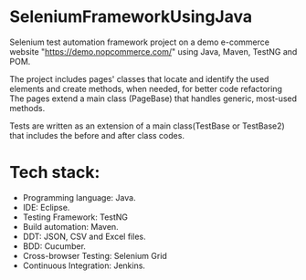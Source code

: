 # SeleniumFrameworkUsingJava

Selenium test automation framework project on a demo e-commerce website "https://demo.nopcommerce.com/" using Java, Maven, TestNG and POM.

The project includes pages' classes that locate and identify the used elements and create methods, when needed, for better code refactoring The pages extend a main class (PageBase) that handles generic, most-used methods.

Tests are written as an extension of a main class(TestBase or TestBase2) that includes the before and after class codes.

# Tech stack:
- Programming language: Java.
- IDE: Eclipse.
- Testing Framework: TestNG
- Build automation: Maven.
- DDT: JSON, CSV and Excel files.
- BDD: Cucumber.
- Cross-browser Testing: Selenium Grid
- Continuous Integration: Jenkins.
